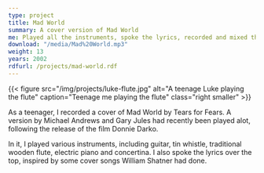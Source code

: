 ```yaml
---
type: project
title: Mad World
summary: A cover version of Mad World
me: Played all the instruments, spoke the lyrics, recorded and mixed the audio.
download: "/media/Mad%20World.mp3"
weight: 13
years: 2002
rdfurl: /projects/mad-world.rdf
---
```



{{< figure src="/img/projects/luke-flute.jpg" alt="A teenage Luke playing the flute" caption="Teenage me playing the flute" class="right smaller" >}}

As a teenager, I recorded a cover of Mad World by Tears for Fears.  A version by Michael Andrews and Gary Jules had recently been played alot, following the release of the film Donnie Darko.

In it, I played various instruments, including guitar, tin whistle, traditional wooden flute, electric piano and concertina.  I also spoke the lyrics over the top, inspired by some cover songs William Shatner had done.